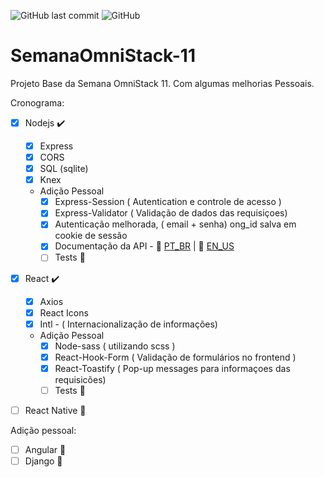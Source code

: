 ![GitHub last commit](https://img.shields.io/github/last-commit/jarn40/SemanaOmniStack-11?style=for-the-badge)
![GitHub](https://img.shields.io/github/license/jarn40/SemanaOmniStack-11?style=for-the-badge)
# SemanaOmniStack-11
Projeto Base da Semana OmniStack 11. Com algumas melhorias Pessoais.

Cronograma:

  - [x] Nodejs :heavy_check_mark:
      - [x] Express
      - [x] CORS
      - [x] SQL (sqlite)
      - [x] Knex
      - Adição Pessoal 
        - [x] Express-Session ( Autentication e controle de acesso )
        - [x] Express-Validator ( Validação de dados das requisiçoes)
        - [x] Autenticação melhorada, ( email + senha) ong_id salva em cookie de sessão
        - [x] Documentação da API -  :ledger: [PT_BR](./backend/API_DOC_PT_BR.md) | :ledger: [EN_US](./backend/API_DOC_EN.md)
        - [ ] Tests :hammer:
  - [x] React :heavy_check_mark:
      - [x] Axios
      - [x] React Icons
      - [x] Intl - ( Internacionalização de informações)
      - Adição Pessoal
        - [x] Node-sass ( utilizando scss )
        - [x] React-Hook-Form ( Validação de formulários no frontend )
        - [x] React-Toastify ( Pop-up messages para informaçoes das requisicões)
        - [ ] Tests :hammer:
  - [ ] React Native :hammer:


Adição pessoal:
 
  - [ ] Angular :hammer:
  - [ ] Django :hammer:
